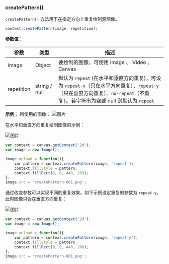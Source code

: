 ### createPattern()

`createPattern()` 方法用于在指定方向上重复绘制源图像。

```js
context.createPattern(image, repetition);
```

**参数值**：

| 参数   | 类型  | 描述                 |
| ------|------ | ------------------- |
| image | Object |  要绘制的图像，可使用 Image 、 Video 、 Canvas   |
| repetition | string / null | 默认为 `repeat` (在水平和垂直方向重复)，可设为 `repeat-x`（只在水平方向重复）、`repeat-y` （只在垂直方向重复）、`no-repeat`（不重复）。若字符串为空或 null 则默认为 `repeat` |

**示例**：
所使用的图像：
![图片](/img/game/canvas/createPattern-001.png)

在水平和垂直方向重复绘制图像的示例：

![图片](/img/game/canvas/createPattern-002.png)

```js
var context = canvas.getContext('2d');
var image = new Image();

image.onload = function(){
    var pattern = context.createPattern(image, 'repeat');
    context.fillStyle = pattern;
    context.fillRect(0, 0, 440, 200);
};
image.src = 'createPattern-001.png';
```

通过改变参数可以实现不同的重复效果。如下示例设定重复的参数为 `repeat-y`，此时图像只会在垂直方向重复：

![图片](/img/game/canvas/createPattern-003.png)

```js
var context = canvas.getContext('2d');
var image = new Image();

image.onload = function(){
    var pattern = context.createPattern(image, 'repeat-y');
    context.fillStyle = pattern;
    context.fillRect(0, 0, 440, 200);
};
image.src = 'createPattern-001.png';
```
